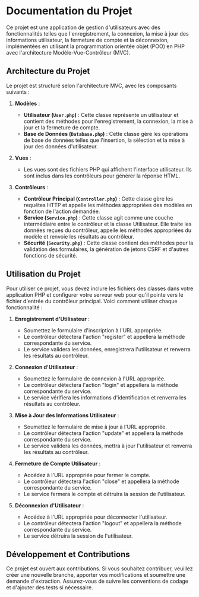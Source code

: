 # Documentation du Projet

Ce projet est une application de gestion d'utilisateurs avec des fonctionnalités telles que l'enregistrement, la connexion, la mise à jour des informations utilisateur, la fermeture de compte et la déconnexion, implémentées en utilisant la programmation orientée objet (POO) en PHP avec l'architecture Modèle-Vue-Contrôleur (MVC).

## Architecture du Projet

Le projet est structuré selon l'architecture MVC, avec les composants suivants :

1. **Modèles** :
   - **Utilisateur (`User.php`)** : Cette classe représente un utilisateur et contient des méthodes pour l'enregistrement, la connexion, la mise à jour et la fermeture de compte.
   - **Base de Données (`Database.php`)** : Cette classe gère les opérations de base de données telles que l'insertion, la sélection et la mise à jour des données d'utilisateur.

2. **Vues** :
   - Les vues sont des fichiers PHP qui affichent l'interface utilisateur. Ils sont inclus dans les contrôleurs pour générer la réponse HTML.

3. **Contrôleurs** :
   - **Contrôleur Principal (`Controller.php`)** : Cette classe gère les requêtes HTTP et appelle les méthodes appropriées des modèles en fonction de l'action demandée.
   - **Service (`Service.php`)** : Cette classe agit comme une couche intermédiaire entre le contrôleur et la classe Utilisateur. Elle traite les données reçues du contrôleur, appelle les méthodes appropriées du modèle et renvoie les résultats au contrôleur.
   - **Sécurité (`Security.php`)** : Cette classe contient des méthodes pour la validation des formulaires, la génération de jetons CSRF et d'autres fonctions de sécurité.

## Utilisation du Projet

Pour utiliser ce projet, vous devez inclure les fichiers des classes dans votre application PHP et configurer votre serveur web pour qu'il pointe vers le fichier d'entrée du contrôleur principal. Voici comment utiliser chaque fonctionnalité :

1. **Enregistrement d'Utilisateur** :
   - Soumettez le formulaire d'inscription à l'URL appropriée.
   - Le contrôleur détectera l'action "register" et appellera la méthode correspondante du service.
   - Le service validera les données, enregistrera l'utilisateur et renverra les résultats au contrôleur.

2. **Connexion d'Utilisateur** :
   - Soumettez le formulaire de connexion à l'URL appropriée.
   - Le contrôleur détectera l'action "login" et appellera la méthode correspondante du service.
   - Le service vérifiera les informations d'identification et renverra les résultats au contrôleur.

3. **Mise à Jour des Informations Utilisateur** :
   - Soumettez le formulaire de mise à jour à l'URL appropriée.
   - Le contrôleur détectera l'action "update" et appellera la méthode correspondante du service.
   - Le service validera les données, mettra à jour l'utilisateur et renverra les résultats au contrôleur.

4. **Fermeture de Compte Utilisateur** :
   - Accédez à l'URL appropriée pour fermer le compte.
   - Le contrôleur détectera l'action "close" et appellera la méthode correspondante du service.
   - Le service fermera le compte et détruira la session de l'utilisateur.

5. **Déconnexion d'Utilisateur** :
   - Accédez à l'URL appropriée pour déconnecter l'utilisateur.
   - Le contrôleur détectera l'action "logout" et appellera la méthode correspondante du service.
   - Le service détruira la session de l'utilisateur.

## Développement et Contributions

Ce projet est ouvert aux contributions. Si vous souhaitez contribuer, veuillez créer une nouvelle branche, apporter vos modifications et soumettre une demande d'extraction. Assurez-vous de suivre les conventions de codage et d'ajouter des tests si nécessaire.
